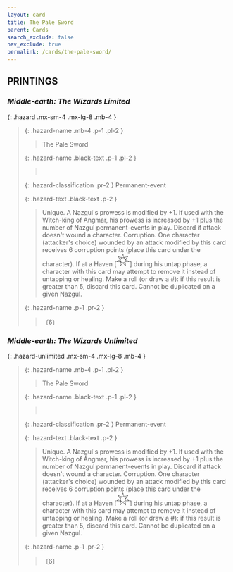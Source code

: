 ```yaml
---
layout: card
title: The Pale Sword
parent: Cards
search_exclude: false
nav_exclude: true
permalink: /cards/the-pale-sword/
---
```


## PRINTINGS


### _Middle-earth: The Wizards Limited_

{: .hazard .mx-sm-4 .mx-lg-8 .mb-4 }
> {: .hazard-name .mb-4 .p-1 .pl-2 }
> > <div class="hazard-mp"></div>
> > <div class="card-name">The Pale Sword</div>
>
> {: .hazard-name .black-text .p-1 .pl-2 }
> > &nbsp;
>
> {: .hazard-classification .pr-2 }
> Permanent-event
>
> {: .hazard-text .black-text .p-2 }
> > Unique. A Nazgul's prowess is modified by +1. If used with the Witch-king of Angmar, his prowess is increased by +1 plus the number of Nazgul permanent-events in play. Discard if attack doesn't wound a character. Corruption. One character (attacker's choice) wounded by an attack modified by this card receives 6 corruption points (place this card under the character). If at a Haven \[![](/assets/images/free-haven.svg)] during his untap phase, a character with this card may attempt to remove it instead of untapping or healing. Make a roll (or draw a #): if this result is greater than 5, discard this card. Cannot be duplicated on a given Nazgul. 
>
> {: .hazard-name .p-1 .pr-2 }
> > <div class="card-shield"></div>
> > <div class="card-corruption">〔6〕</div>

### _Middle-earth: The Wizards Unlimited_

{: .hazard-unlimited .mx-sm-4 .mx-lg-8 .mb-4 }
> {: .hazard-name .mb-4 .p-1 .pl-2 }
> > <div class="hazard-mp"></div>
> > <div class="card-name">The Pale Sword</div>
>
> {: .hazard-name .black-text .p-1 .pl-2 }
> > &nbsp;
>
> {: .hazard-classification .pr-2 }
> Permanent-event
>
> {: .hazard-text .black-text .p-2 }
> > Unique. A Nazgul's prowess is modified by +1. If used with the Witch-king of Angmar, his prowess is increased by +1 plus the number of Nazgul permanent-events in play. Discard if attack doesn't wound a character. Corruption. One character (attacker's choice) wounded by an attack modified by this card receives 6 corruption points (place this card under the character). If at a Haven \[![](/assets/images/free-haven.svg)] during his untap phase, a character with this card may attempt to remove it instead of untapping or healing. Make a roll (or draw a #): if this result is greater than 5, discard this card. Cannot be duplicated on a given Nazgul. 
>
> {: .hazard-name .p-1 .pr-2 }
> > <div class="card-shield"></div>
> > <div class="card-corruption-white">〔6〕</div>
